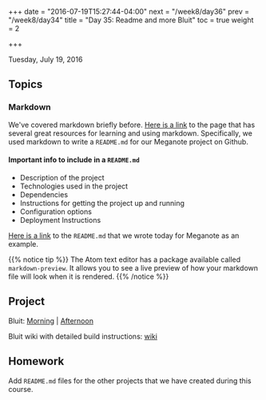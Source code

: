 +++
date = "2016-07-19T15:27:44-04:00"
next = "/week8/day36"
prev = "/week8/day34"
title = "Day 35: Readme and more Bluit"
toc = true
weight = 2

+++

<date>Tuesday, July 19, 2016</date>

## Topics

### Markdown
We've covered markdown briefly before.  [Here is a link](/week3/day14) to the page that has several great resources for learning and using markdown.  Specifically, we used markdown to write a `README.md` for our Meganote project on Github.  

#### Important info to include in a `README.md`

* Description of the project
* Technologies used in the project
* Dependencies
* Instructions for getting the project up and running
* Configuration options
* Deployment Instructions

[Here is a link](https://github.com/xternbootcamp16/meganote/blob/master/README.md) to the `README.md` that we wrote today for Meganote as an example.

{{% notice tip %}}
The Atom text editor has a package available called `markdown-preview`.  It allows you to see a live preview of how your markdown file will look when it is rendered.
{{% /notice %}}

## Project

Bluit: [Morning](https://github.com/xternbootcamp16/bluit-rails/tree/247ba5a423d5aaabb35d3c46c8321a9108d61a6a) | [Afternoon](https://github.com/xternbootcamp16/bluit-rails/tree/410772f8af43260de299f783b0f51a63e56c7ee4)

Bluit wiki with detailed build instructions: [wiki](https://github.com/xternbootcamp16/bluit-rails/wiki/01-Setup)

## Homework

Add `README.md` files for the other projects that we have created during this course.
